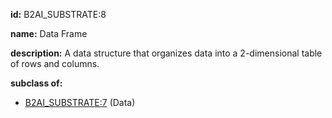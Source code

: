 **id:** B2AI_SUBSTRATE:8

**name:** Data Frame

**description:** A data structure that organizes data into a 2-dimensional table of rows and columns.

**subclass of:**

- [B2AI_SUBSTRATE:7](../substrates/data.markdown) (Data)
